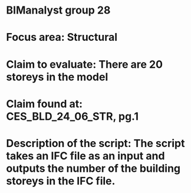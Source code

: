 # BIManalyst group 28

# Focus area: Structural
# Claim to evaluate: There are 20 storeys in the model
# Claim found at: CES_BLD_24_06_STR, pg.1
# Description of the script: The script takes an IFC file as an input and outputs the number of the building storeys in the IFC file.
